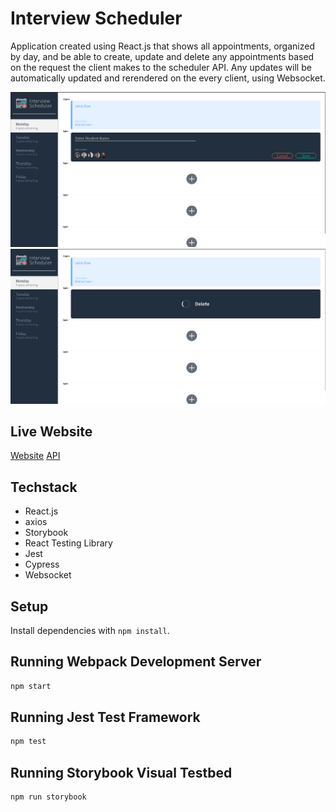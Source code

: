 # Interview Scheduler
Application created using React.js that shows all appointments, organized by day, and be able to create, update and delete any appointments based on the request the client makes to the scheduler API. Any updates will be automatically updated and rerendered on the every client, using Websocket.

!["Screenshot of homepage"](https://github.com/takuyadev/interview-scheduler/blob/master/docs/homepage.png?raw=true)
!["Screenshot of deleting process"](https://github.com/takuyadev/interview-scheduler/blob/master/docs/homepage_delete.png?raw=true)

## Live Website
[Website](https://interviewer-scheduler.netlify.app/)
[API](https://scheduler-api-production-cd67.up.railway.app/)

## Techstack
- React.js
- axios
- Storybook
- React Testing Library
- Jest
- Cypress
- Websocket

## Setup

Install dependencies with `npm install`.

## Running Webpack Development Server

```sh
npm start
```

## Running Jest Test Framework

```sh
npm test
```

## Running Storybook Visual Testbed

```sh
npm run storybook
```
